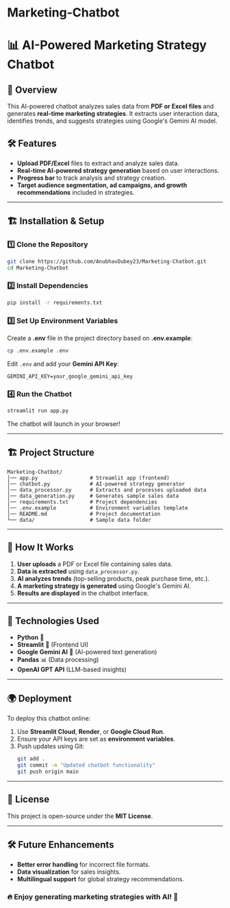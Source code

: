 # Marketing-Chatbot
# 📊 AI-Powered Marketing Strategy Chatbot

## 🚀 Overview
This AI-powered chatbot analyzes sales data from **PDF or Excel files** and generates **real-time marketing strategies**. It extracts user interaction data, identifies trends, and suggests strategies using Google's Gemini AI model.

## 🛠 Features
- **Upload PDF/Excel** files to extract and analyze sales data.
- **Real-time AI-powered strategy generation** based on user interactions.
- **Progress bar** to track analysis and strategy creation.
- **Target audience segmentation, ad campaigns, and growth recommendations** included in strategies.

---
## 🏗 Installation & Setup
### **1️⃣ Clone the Repository**
```sh
git clone https://github.com/AnubhavDubey23/Marketing-Chatbot.git
cd Marketing-Chatbot
```

### **2️⃣ Install Dependencies**
```sh
pip install -r requirements.txt
```

### **3️⃣ Set Up Environment Variables**
Create a **.env** file in the project directory based on **.env.example**:
```sh
cp .env.example .env
```
Edit `.env` and add your **Gemini API Key**:
```
GEMINI_API_KEY=your_google_gemini_api_key
```

### **4️⃣ Run the Chatbot**
```sh
streamlit run app.py
```
The chatbot will launch in your browser!

---
## 🏗 Project Structure
```
Marketing-Chatbot/
│── app.py                 # Streamlit app (frontend)
│── chatbot.py             # AI-powered strategy generator
│── data_processor.py      # Extracts and processes uploaded data
│── data_generation.py     # Generates sample sales data
│── requirements.txt       # Project dependencies
│── .env.example           # Environment variables template
│── README.md              # Project documentation
└── data/                  # Sample data folder
```

---
## 📂 How It Works
1. **User uploads** a PDF or Excel file containing sales data.
2. **Data is extracted** using `data_processor.py`.
3. **AI analyzes trends** (top-selling products, peak purchase time, etc.).
4. **A marketing strategy is generated** using Google's Gemini AI.
5. **Results are displayed** in the chatbot interface.

---
## 🤖 Technologies Used
- **Python** 🐍
- **Streamlit** 🎨 (Frontend UI)
- **Google Gemini AI** 🤖 (AI-powered text generation)
- **Pandas** 📊 (Data processing)
- **OpenAI GPT API** (LLM-based insights)

---
## 🌍 Deployment
To deploy this chatbot online:
1. Use **Streamlit Cloud**, **Render**, or **Google Cloud Run**.
2. Ensure your API keys are set as **environment variables**.
3. Push updates using Git:
   ```sh
   git add .
   git commit -m "Updated chatbot functionality"
   git push origin main
   ```

---
## 📜 License
This project is open-source under the **MIT License**.

---
## 🛠 Future Enhancements
- **Better error handling** for incorrect file formats.
- **Data visualization** for sales insights.
- **Multilingual support** for global strategy recommendations.

### 🔥 Enjoy generating marketing strategies with AI! 🚀
